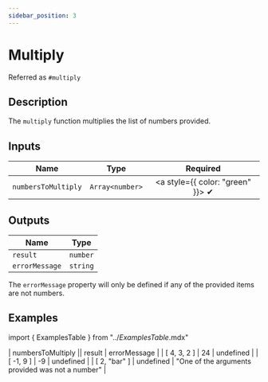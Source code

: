 ```yaml
---
sidebar_position: 3
---
```


# Multiply
Referred as `#multiply`

## Description
The `multiply` function multiplies the list of numbers provided.

## Inputs
| Name | Type | Required |
|------|------|:---------:|
| `numbersToMultiply` | `Array<number>` | <a style={{ color: "green" }}> ✔ </a>

## Outputs
| Name | Type |
|------|------|
| `result` | `number` |
| `errorMessage` | `string` |

The `errorMessage` property will only be defined if any of the provided items are not numbers.

## Examples
import { ExamplesTable } from "../_ExamplesTable_.mdx"

<ExamplesTable>
| numbersToMultiply || result | errorMessage |
| [ 4, 3, 2 ] | 24 | undefined |
| [ -1, 9 ] | -9 | undefined |
| [ 2, "bar" ] | undefined | "One of the arguments provided was not a number" |
</ExamplesTable>
